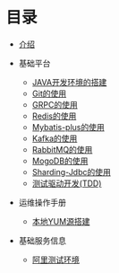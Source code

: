 # 目录

* [介绍](README.md)
* 基础平台
  * [JAVA开发环境的搭建](basics/dev.md)
  * [Git的使用](basics/git.md)
  * [GRPC的使用](basics/grpc.md)
  * [Redis的使用](basics/redis.md)
  * [Mybatis-plus的使用](basics/mybatis-plus.md)
  * [Kafka的使用](basics/kafka.md)
  * [RabbitMQ的使用](basics/rabiit.md)
  * [MogoDB的使用](basics/mongo.md)
  * [Sharding-Jdbc的使用](basics/sharding-jdbc.md)
  * [测试驱动开发(TDD)](basics/mock.md)
* 运维操作手册
  * [本地YUM源搭建](ops/yum.md)
  
* 基础服务信息
  * [阿里测试环境](serviceinfo/dev.md)
  